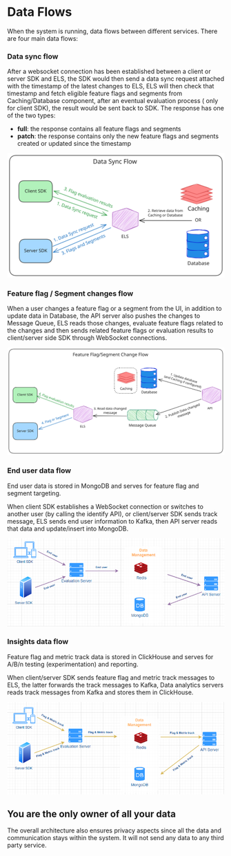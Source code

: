 # Data Flows

When the system is running, data flows between different services. There are four main data flows:

### Data sync flow

After a websocket connection has been established between a client or server SDK and ELS, the SDK would then send a data
sync request attached with the timestamp of the latest changes to ELS, ELS will then check that timestamp and fetch
eligible feature flags and segments from Caching/Database component, after an eventual evaluation process (
only for client SDK), the result would be sent back to SDK. The response has one of the two types:

* **full**: the response contains all feature flags and segments
* **patch**: the response contains only the new feature flags and segments created or updated since the timestamp

![](../tech-stack/assets/data-sync-flow.svg)

### Feature flag / Segment changes flow

When a user changes a feature flag or a segment from the UI, in addition to update data in Database, the API server also
pushes the changes to Message Queue, ELS reads those changes, evaluate feature flags related to the
changes and then sends related feature flags or evaluation results to client/server side SDK through WebSocket connections.

![](../tech-stack/assets/data-change-flow.svg)

### End user data flow

End user data is stored in MongoDB and serves for feature flag and segment targeting.

When client SDK establishes a WebSocket connection or switches to another user (by calling the identify API), or
client/server SDK sends track message, ELS sends end user information to Kafka, then API server reads that
data and update/insert into MongoDB.

![](../tech-stack/assets/architecture/004.png)

### Insights data flow

Feature flag and metric track data is stored in ClickHouse and serves for A/B/n testing (experimentation) and reporting.

When client/server SDK sends feature flag and metric track messages to ELS, the latter forwards the track
messages to Kafka, Data analytics servers reads track messages from Kafka and stores them in ClickHouse.

![](../tech-stack/assets/architecture/005.png)

## **You are the only owner of all your data**

The overall architecture also ensures privacy aspects since all the data and communication stays within the system. It
will not send any data to any third party service.
